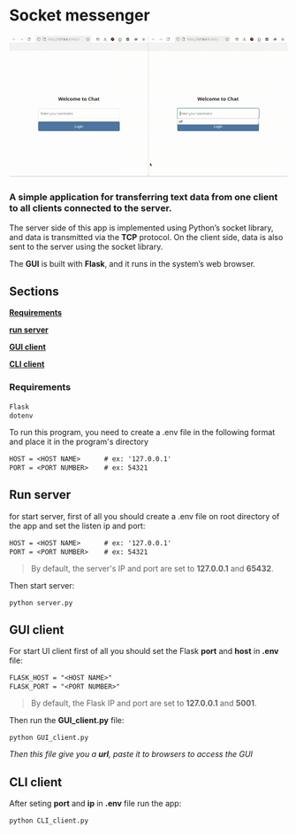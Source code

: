 # Socket messenger


![Socket messenger preview image](./preview.gif)

### A simple application for transferring text data from one client to all clients connected to the server.
The server side of this app is implemented using Python’s socket library, and data is transmitted via the **TCP** protocol.
On the client side, data is also sent to the server using the socket library.

The **GUI** is built with **Flask**, and it runs in the system’s web browser.

## Sections
**[Requirements](#requirements)**

**[run server](#run-server)**

**[GUI client](#gui-client)**

**[CLI client](#cli-client)**


### Requirements
```
Flask
dotenv
```

To run this program, you need to create a .env file in the following format and place it in the program's directory

```
HOST = <HOST NAME>      # ex: '127.0.0.1'
PORT = <PORT NUMBER>    # ex: 54321
```


## Run server

for start server, first of all you should create a .env file on root directory of the app and set the listen ip and port:

```
HOST = <HOST NAME>      # ex: '127.0.0.1'
PORT = <PORT NUMBER>    # ex: 54321
```
> By default, the server's IP and port are set to **127.0.0.1** and **65432**.

Then start server:

```
python server.py
```

## GUI client

For start UI client first of all you should set the Flask **port** and **host** in **.env** file:

```
FLASK_HOST = "<HOST NAME>"
FLASK_PORT = "<PORT NUMBER>"
```

> By default, the Flask IP and port are set to **127.0.0.1** and **5001**.

Then run the **GUI_client.py** file:
```
python GUI_client.py
```

_Then this file give you a **url**, paste it to browsers to access the GUI_


## CLI client

After seting **port** and **ip** in **.env** file run the app:
```
python CLI_client.py
```



